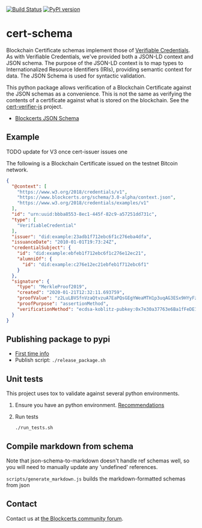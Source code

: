 [![Build Status](https://travis-ci.org/blockchain-certificates/cert-schema.svg?branch=master)](https://travis-ci.org/blockchain-certificates/cert-schema)
[![PyPI version](https://badge.fury.io/py/cert-schema.svg)](https://badge.fury.io/py/cert-schema)

# cert-schema

Blockchain Certificate schemas implement those of [Verifiable Credentials](https://www.w3.org/TR/vc-data-model/). As with Verifiable Credentials, we've provided both a JSON-LD context and JSON schema. The purpose of the JSON-LD context is to map types to Internationalized Resource Identifiers (IRIs), providing semantic context for data. The JSON Schema is used for syntactic validation.

This python package allows verification of a Blockchain Certificate against the JSON
schemas as a convenience. This is not the same as verifying the contents of a certificate against what is stored
on the blockchain. See the [cert-verifier-js](https://github.com/blockchain-certificates/cert-verifier-js) project.

*   [Blockcerts JSON Schema](docs/schema-3.0-alpha.md)

## Example

TODO update for V3 once cert-issuer issues one

The following is a Blockchain Certificate issued on the testnet Bitcoin network.

```json
{
  "@context": [
    "https://www.w3.org/2018/credentials/v1",
    "https://www.blockcerts.org/schema/3.0-alpha/context.json",
    "https://www.w3.org/2018/credentials/examples/v1"
  ],
  "id": "urn:uuid:bbba8553-8ec1-445f-82c9-a57251dd731c",
  "type": [
    "VerifiableCredential"
  ],
  "issuer": "did:example:23adb1f712ebc6f1c276eba4dfa",
  "issuanceDate": "2010-01-01T19:73:24Z",
  "credentialSubject": {
    "id": "did:example:ebfeb1f712ebc6f1c276e12ec21",
    "alumniOf": {
      "id": "did:example:c276e12ec21ebfeb1f712ebc6f1"
    }
  },
  "signature": {
    "type": "MerkleProof2019",
    "created": "2020-01-21T12:32:11.693759",
    "proofValue": "z2LuLBVSfnVzaQtvzuA7EaPQsGEgYWeaMTH1p3uqAG3ESx9HYyFzFFrYsyPkZSbn1Ji5LN76jw6HBr3oiaa8KsQenCPqKk7dJvxEXsDnYvhuDHtsrSRbzHdJKd66jAowkzPxPFi3ivyAv7WRK1WV2VhegYVQEnCBTrGJWFUMFFXunTcus7ZyedQvS4sr61X2y8QuJ57ycB5JMEHvUgAVq3qh2g3ucehg2ERKLo98jmqTcsh9HThkECG3BTNYRD3QL7AHWPjxRbQNSA83QNYXcCNA7NaZnCWyjC17ZBj3xszp76XvqFRrLjQbRSbzjVTPtBSV8QjhxThT3KTfgwjRn5JeeXhYvebsTT9YGL3W4ufzFRDpH79n5KPiaj1BPbEUfUq7vf2dg26QWeZBi7ME56",
    "proofPurpose": "assertionMethod",
    "verificationMethod": "ecdsa-koblitz-pubkey:0x7e30a37763e6Ba1fFeDE1750bBeFB4c60b17a1B3"
  }
}
```

## Publishing package to pypi

- [First time info](https://web.archive.org/web/20180501071551/http://peterdowns.com/posts/first-time-with-pypi.html)
- Publish script: `./release_package.sh`


## Unit tests

This project uses tox to validate against several python environments.

1. Ensure you have an python environment. [Recommendations](https://github.com/blockchain-certificates/cert-issuer/blob/master/docs/virtualenv.md)

2. Run tests
    ```
    ./run_tests.sh
    ```


## Compile markdown from schema

Note that json-schema-to-markdown doesn't handle ref schemas well, so you will 
need to manually update any 'undefined' references.

`scripts/generate_markdown.js` builds the markdown-formatted schemas from json

## Contact

Contact us at [the Blockcerts community forum](http://community.blockcerts.org/).

